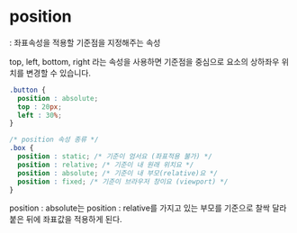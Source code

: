 # position
: 좌표속성을 적용할 기준점을 지정해주는 속성

top, left, bottom, right 라는 속성을 사용하면 기준점을 중심으로 요소의 상하좌우 위치를 변경할 수 있습니다.

```css
.button {
  position : absolute; 
  top : 20px;
  left : 30%;
}

/* position 속성 종류 */
.box {
  position : static; /* 기준이 엄서요 (좌표적용 불가) */
  position : relative; /* 기준이 내 원래 위치요 */
  position : absolute; /* 기준이 내 부모(relative)요 */
  position : fixed; /* 기준이 브라우저 창이요 (viewport) */
}
```

position : absolute는 position : relative를 가지고 있는 부모를 기준으로 찰싹 달라붙은 뒤에 좌표값을 적용하게 된다.